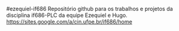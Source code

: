 #ezequiel-if686
Repositório github para os trabalhos e projetos da disciplina if686-PLC da equipe Ezequiel e Hugo.
https://sites.google.com/a/cin.ufpe.br/if686/home
